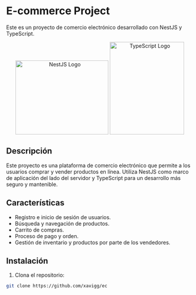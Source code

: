 # E-commerce Project

Este es un proyecto de comercio electrónico desarrollado con NestJS y TypeScript.
<p align="center">
<img src="https://cdn.dribbble.com/users/808903/screenshots/3831862/dribbble_szablon__1_1.png" alt="NestJS Logo"  height="200px" width="250px"/>
<img src="https://www.g-talent.net/cdn/shop/articles/que-es-typescript-1658755532025_47a3ff42-50f3-4968-a9ed-6cca8e24185a.jpg?v=1675279891" alt="TypeScript Logo" height="250px" width="200px"/>
</p>

## Descripción

Este proyecto es una plataforma de comercio electrónico que permite a los usuarios comprar y vender productos en línea. Utiliza NestJS como marco de aplicación del lado del servidor y TypeScript para un desarrollo más seguro y mantenible.

## Características

- Registro e inicio de sesión de usuarios.
- Búsqueda y navegación de productos.
- Carrito de compras.
- Proceso de pago y orden.
- Gestión de inventario y productos por parte de los vendedores.

## Instalación

1. Clona el repositorio:

```bash
git clone https://github.com/xavigg/ec
